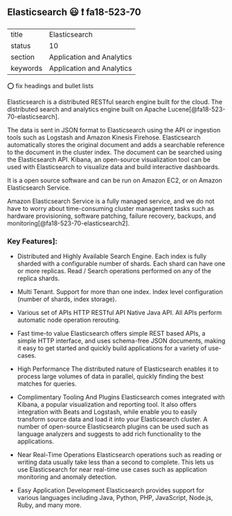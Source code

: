 ## Elasticsearch :smiley: :exclamation: fa18-523-70



|          |                           |
| -------- | ------------------------- |
| title    | Elasticsearch             | 
| status   | 10                        |
| section  | Application and Analytics |
| keywords | Application and Analytics |

:o: fix headings and bullet lists

Elasticsearch is a distributed RESTful search engine built for the cloud. The distributed search and analytics engine built on Apache Lucene[@fa18-523-70-elasticsearch]. 

The data is sent in JSON format to Elasticsearch using the API or ingestion tools such as Logstash and Amazon Kinesis Firehose. Elasticsearch automatically stores the original document and adds a searchable reference to the document in the cluster index.
The document can be searched using the Elasticsearch API. Kibana, an open-source visualization tool can be used with Elasticsearch to visualize data and build interactive dashboards.

It is a open source software and can be run on Amazon EC2, or on Amazon Elasticsearch Service. 

Amazon Elasticsearch Service is a fully managed service, and we do not have to worry about time-consuming cluster management tasks such as hardware provisioning, software patching, failure recovery, backups, and monitoring[@fa18-523-70-elasticsearch2].

### Key Features]:

* Distributed and Highly Available Search Engine.
Each index is fully sharded with a configurable number of shards. Each shard can have one or more replicas. Read / Search operations performed on any of the replica shards.

* Multi Tenant.
Support for more than one index. Index level configuration (number of shards, index storage).

* Various set of APIs
HTTP RESTful API
Native Java API.
All APIs perform automatic node operation rerouting.

* Fast time-to value 
Elasticsearch offers simple REST based APIs, a simple HTTP interface, and uses schema-free JSON documents, making it easy to get started and quickly build applications for a variety of use-cases.

* High Performance
The distributed nature of Elasticsearch enables it to process large volumes of data in parallel, quickly finding the best matches for queries.

* Complimentary Tooling And Plugins
Elasticsearch comes integrated with Kibana, a popular visualization and reporting tool. It also offers integration with Beats and Logstash, while enable you to easily transform source data and load it into your Elasticsearch cluster. A number of open-source Elasticsearch plugins can be used such as language analyzers and suggests to add rich functionality to the applications.

* Near Real-Time Operations
Elasticsearch operations such as reading or writing data usually take less than a second to complete. This lets us use Elasticsearch for near real-time use cases such as application monitoring and anomaly detection.

* Easy Application Development
Elasticsearch provides support for various languages including Java, Python, PHP, JavaScript, Node.js, Ruby, and many more.
